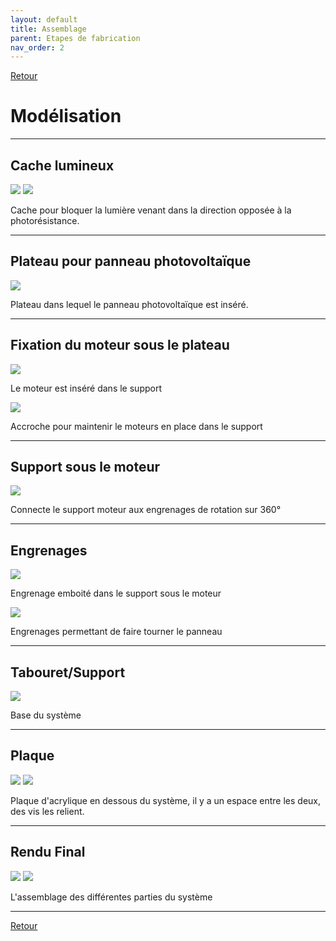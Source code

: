 ```yaml
---
layout: default
title: Assemblage
parent: Etapes de fabrication
nav_order: 2
---
```


[Retour](etapes.md.md)  

# Modélisation

---

## Cache lumineux

![](Modélisation_support_photores.jpg)
![](Images/Bloque_lumière.png)

Cache pour bloquer la lumière venant dans la direction opposée à la photorésistance.

---

## Plateau pour panneau photovoltaïque

![](../Partie_mécanique/Plateau_PV.png)

Plateau dans lequel le panneau photovoltaïque est inséré.

---

## Fixation du moteur sous le plateau

![](../Partie_mécanique/Support_moteur.png)

Le moteur est inséré dans le support

![](../Partie_mécanique/Tenue_moteur.png)

Accroche pour maintenir le moteurs en place dans le support

---

## Support sous le moteur

![](../Partie_mécanique/Support_(2).png)

Connecte le support moteur aux engrenages de rotation sur 360°

---

## Engrenages

![](../Partie_mécanique/Engrenage_100.png)

Engrenage emboité dans le support sous le moteur

![](../Partie_mécanique/Engrenage_50.png)

Engrenages permettant de faire tourner le panneau

---

## Tabouret/Support

![](../Partie_mécanique/tabouret.png)

Base du système

---

## Plaque

![](../Partie_mécanique/Modélisation_dessusbase.png)
![](../Partie_mécanique/Modélisation_dessousbase.png)

Plaque d'acrylique en dessous du système, il y a un espace entre les deux, des vis les relient.

---

## Rendu Final

![](../Partie_mécanique/Montage_Face.png)
![](../Partie_mécanique/Montage_Dos.png)

L'assemblage des différentes parties du système

---

[Retour](etapes.md)
